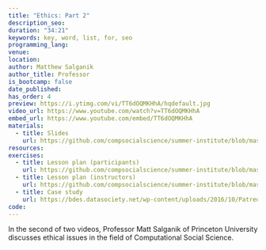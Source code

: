 ```yaml
---
title: "Ethics: Part 2"
description_seo:
duration: "34:21"
keywords: key, word, list, for, seo
programming_lang:
venue:
location:
author: Matthew Salganik
author_title: Professor
is_bootcamp: false
date_published:
has_order: 4
preview: https://i.ytimg.com/vi/TT6dOQMKHhA/hqdefault.jpg
video_url: https://www.youtube.com/watch?v=TT6dOQMKHhA
embed_url: https://www.youtube.com/embed/TT6dOQMKHhA
materials:
  - title: Slides
    url: https://github.com/compsocialscience/summer-institute/blob/master/2020/materials/day1-intro-ethics/ethics_part2.pdf
resources:
exercises:
  - title: Lesson plan (participants)
    url: https://github.com/compsocialscience/summer-institute/blob/master/2021/materials/day1-intro-ethics/activity/lesson_plan_ethics_participant.md
  - title: Lesson plan (instructors)
    url: https://github.com/compsocialscience/summer-institute/blob/master/2021/materials/day1-intro-ethics/activity/lesson_plan_ethics_instructor.md
  - title: Case study
    url: https://bdes.datasociety.net/wp-content/uploads/2016/10/Patreon-Case-Study.pdf
code:
---
```


In the second of two videos, Professor Matt Salganik of Princeton University discusses ethical issues in the field of Computational Social Science.
